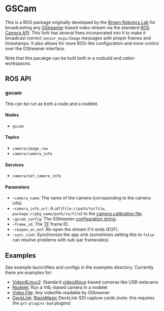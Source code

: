 GSCam
=====

This is a ROS package originally developed by the [Brown Robotics
Lab](http://robotics.cs.brown.edu/) for broadcasting any
[GStreamer](http://gstreamer.freedesktop.org/)-based video stream via the
standard [ROS Camera API](http://ros.org/wiki/camera_drivers). This fork has
several fixes incorporated into it to make it broadcast correct
`sensor_msgs/Image` messages with proper frames and timestamps. It also allows
for more ROS-like configuration and more control over the GStreamer interface.

Note that this pacakge can be built both in a rosbuild and catkin workspaces.

ROS API
-------

### gscam

This can be run as both a node and a nodelet.

#### Nodes
 * `gscam`

#### Topics
 * `camera/image_raw`
 * `camera/camera_info`

#### Services
 * `camera/set_camera_info`

#### Parameters
 * `~camera_name`: The name of the camera (corrsponding to the camera info)
 * `~camera_info_url`: A url (`file://path/to/file`, `package://pkg_name/path/to/file`) to the [camera calibration file](http://www.ros.org/wiki/camera_calibration_parsers#File_formats).
 * `~gscam_config`: The GStreamer [configuration string](http://wiki.oz9aec.net/index.php?title=Gstreamer_cheat_sheet&oldid=1829).
 * `~frame_id`: The [TF](http://www.ros.org/wiki/tf) frame ID.
 * `~reopen_on_eof`: Re-open the stream if it ends (EOF).
 * `~sync_sink`: Synchronize the app sink (sometimes setting this to `false` can resolve problems with sub-par framerates).

Examples
--------

See example launchfiles and configs in the examples directory. Currently there
are examples for:
 * [Video4Linux2](examples/v4l.launch): Standard
   [video4linux](http://en.wikipedia.org/wiki/Video4Linux)-based cameras like
   USB webcams
 * [Nodelet](examples/gscam_nodelet.launch): Run a V4L-based camera in a nodelet
 * [Video File](examples/videofile.launch): Any videofile readable by GStreamer
 * [DeckLink](examples/decklink.launch):
   [BlackMagic](http://www.blackmagicdesign.com/products/decklink/models)
   DeckLink SDI capture cards (note: this requires the `gst-plugins-bad` plugins)
